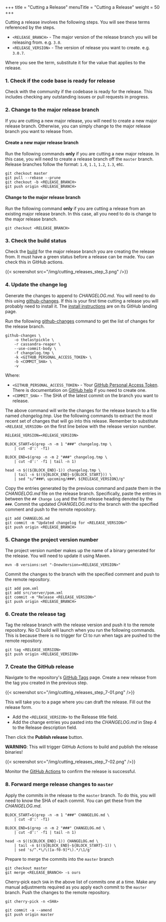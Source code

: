 +++
title = "Cutting a Release"
menuTitle = "Cutting a Release"
weight = 50
+++

Cutting a release involves the following steps. You will see these terms referenced by the steps.

* `<RELEASE_BRANCH>` - The major version of the release branch you will be releasing from. e.g. `3.0`.
* `<RELEASE_VERSION>` - The version of release you want to create. e.g. `3.0.7`.

Where you see the term, substitute it for the value that applies to the release.

### 1. Check if the code base is ready for release

Check with the community if the codebase is ready for the release. This includes checking any outstanding issues or pull requests in progress.

### 2. Change to the major release branch

If you are cutting a new major release, you will need to create a new major release branch. Otherwise, you can simply change to the major release branch you want to release from.

#### Create a new major release branch

Run the following commands **only** if you are cutting a new major release. In this case, you will need to create a release branch off the `master` branch. Release branches follow the format: `1.0`, `1.1`, `1.2`, `1.3`, etc.

```
git checkout master
git pull --rebase --prune
git checkout -b <RELEASE_BRANCH>
git push origin <RELEASE_BRANCH>
```

#### Change to the major release branch

Run the following command **only** if you are cutting a release from an existing major release branch. In this case, all you need to do is change to the major release branch.

```
git checkout <RELEASE_BRANCH>
```

### 3. Check the build status

Check the [build](https://github.com/thelastpickle/cassandra-reaper/actions?query=workflow%3ACI) for the major release branch you are creating the release from. It must have a green status before a release can be made. You can check this in GitHub actions.

{{< screenshot src="/img/cutting_releases_step_3.png" />}}

### 4. Update the change log

Generate the changes to append to _CHANGELOG.md_. You will need to do this using [github-changes](https://github.com/lalitkapoor/github-changes). If this is your first time cutting a release you will probably need to install it. The [install instructions](https://github.com/lalitkapoor/github-changes#installation) are on its GitHub landing page.

Run the following [github-changes](https://github.com/lalitkapoor/github-changes) command to get the list of changes for the release branch.

```
github-changes \
    -o thelastpickle \
    -r cassandra-reaper \
    --use-commit-body \
    -f changelog.tmp \
    -k <GITHUB_PERSONAL_ACCESS_TOKEN> \
    -b <COMMIT_SHA> \
    -v
```

Where:
* `<GITHUB_PERSONAL_ACCESS_TOKEN>` - Your [GitHub Personal Access Token](https://github.blog/2013-05-16-personal-api-tokens/). There is documentation on [GitHub help](https://help.github.com/en/github/authenticating-to-github/creating-a-personal-access-token-for-the-command-line) if you need to create one.
* `<COMMIT_SHA>` - The SHA of the latest commit on the branch you want to release.

The above command will write the changes for the release branch to a file named _changelog.tmp_. Use the following commands to extract the most recent set of changes that will go into this release. Remember to substitute `<RELEASE_VERSION>` on the first line below with the release version number.

```
RELEASE_VERSION=<RELEASE_VERSION>

BLOCK_START=$(grep -n -m 1 "###" changelog.tmp \
    | cut -d':' -f1)

BLOCK_END=$(grep -n -m 2 "###" changelog.tmp \
    | cut -d':' -f1 | tail -n 1)

head -n $((${BLOCK_END}-1)) changelog.tmp \
    | tail -n $((${BLOCK_END}-${BLOCK_START})) \
    | sed "s/^###\ upcoming/###\ ${RELEASE_VERSION}/g"
```

Copy the entries generated by the previous command and paste them in the _CHANGELOG.md_ file on the release branch. Specifically, paste the entries in between the `## Change Log` and the first release heading denoted by the `###`. Commit the updated _CHANGELOG.md_ to the branch with the specified comment and push to the remote repository.

```
git add CHANGELOG.md
git commit -m "Updated changelog for <RELEASE_VERSION>"
git push origin <RELEASE_BRANCH>
```

### 5. Change the project version number

The project version number makes up the name of a binary generated for the release. You will need to update it using Maven.

```
mvn -B versions:set "-DnewVersion=<RELEASE_VERSION>"
```

Commit the changes to the branch with the specified comment and push to the remote repository.

```
git add pom.xml
git add src/server/pom.xml
git commit -m "Release <RELEASE_VERSION>"
git push origin <RELEASE_BRANCH>
```

### 6. Create the release tag

Tag the release branch with the release version and push it to the remote repository. No CI build will launch when you run the following commands. This is because there is no trigger for CI to run when tags are pushed to the remote repository. 

```
git tag <RELEASE_VERSION>
git push origin <RELEASE_VERSION>
```

### 7. Create the GitHub release

Navigate to the repository's [GitHub Tags](https://github.com/thelastpickle/cassandra-reaper/tags) page. Create a new release from the tag you created in the previous step.

{{< screenshot src="/img/cutting_releases_step_7-01.png" />}}

This will take you to a page where you can draft the release. Fill out the release form.
* Add the `<RELEASE_VERSION>` to the Release title field.
* Add the change entries you pasted into the _CHANGELOG.md_ in Step 4 to the Release description field.

Then click the **Publish release** button.

**WARNING**: This will trigger GitHub Actions to build and publish the release binaries!

{{< screenshot src="/img/cutting_releases_step_7-02.png" />}}

Monitor the [GitHub Actions](https://github.com/thelastpickle/cassandra-reaper/actions?query=workflow%3ACI+event%3Arelease) to confirm the release is successful.

### 8. Forward merge release changes to `master`

Apply the commits in the release to the `master` branch. To do this, you will need to know the SHA of each commit. You can get these from the _CHANGELOG.md_.

```
BLOCK_START=$(grep -n -m 1 "###" CHANGELOG.md \
    | cut -d':' -f1)

BLOCK_END=$(grep -n -m 2 "###" CHANGELOG.md \
    | cut -d':' -f1 | tail -n 1)

head -n $((${BLOCK_END}-1)) CHANGELOG.md \
    | tail -n $((${BLOCK_END}-${BLOCK_START}-1)) \
    | sed 's/^.*\/\([a-f0-9]*\).*/\1/g'
```

Prepare to merge the commits into the `master` branch

```
git checkout master
git merge <RELEASE_BRANCH> -s ours
```

Cherry-pick each `SHA` in the above list of commits one at a time. Make any manual adjustments required as you apply each commit to the `master` branch. Push the changes to the remote repository.

```
git cherry-pick -n <SHA>

git commit -a --amend
git push origin master
```